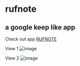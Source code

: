 # rufnote

## a google keep like app

Check out app [RUFNOTE](https://stormdotcom.github.io/rufnote/)

View 1
![image](https://user-images.githubusercontent.com/84835379/140074945-d5af08e7-f3ef-4e62-9ab5-dc3c820c314e.png)

View 2
![image](https://user-images.githubusercontent.com/84835379/140075292-f8fc7425-69ec-43ae-9bee-6deb62987f80.png)

